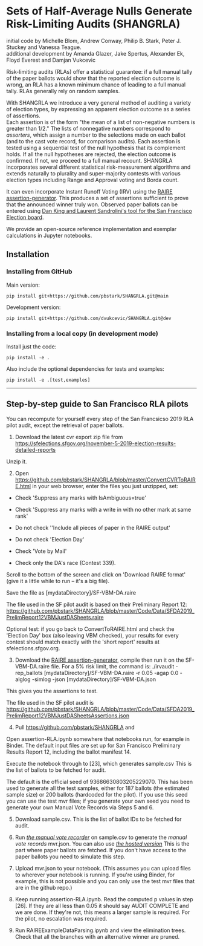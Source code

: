 # Sets of Half-Average Nulls Generate Risk-Limiting Audits (SHANGRLA)

initial code by Michelle Blom, Andrew Conway, Philip B. Stark, Peter J. Stuckey and Vanessa Teague.   
additional development by Amanda Glazer, Jake Spertus, Alexander Ek, Floyd Everest and Damjan Vukcevic

Risk-limiting audits (RLAs) offer a statistical guarantee: if a full manual tally of the paper ballots would show that the reported election outcome is wrong, an RLA has a known minimum chance of leading to a full manual tally.
RLAs generally rely on random samples.

With SHANGRLA we introduce a very general method of auditing a variety of election types, by expressing an apparent election outcome as a series of assertions.  
Each assertion is of the form "the mean of a list of non-negative numbers is
greater than 1/2."
The lists of nonnegative numbers correspond to _assorters_, which assign
a number to the selections made on each ballot (and to the cast vote record, for comparison audits).
Each assertion is tested using a sequential test of the null hypothesis that its complement holds.
If all the null hypotheses are rejected, the election outcome is confirmed. 
If not, we proceed to a full manual recount.
SHANGRLA incorporates several different statistical 
risk-measurement algorithms and extends naturally to plurality and super-majority 
contests with various election types including Range and Approval voting and Borda count.  

It can even incorporate Instant Runoff Voting (IRV) using the 
[RAIRE assertion-generator](https://github.com/michelleblom/audit-irv-cp).  This produces a set of assertions sufficient to prove that the announced winner truly won.  Observed paper ballots can be entered using [Dan King and Laurent Sandrolini's tool for the San Francisco Election board](https://rla.vptech.io/home).

We provide an open-source reference implementation and exemplar calculations in Jupyter notebooks.

## Installation

### Installing from GitHub

Main version:

```
pip install git+https://github.com/pbstark/SHANGRLA.git@main
```

Development version:

```
pip install git+https://github.com/dvukcevic/SHANGRLA.git@dev
```

### Installing from a local copy (in development mode)

Install just the code:

```
pip install -e .
```

Also include the optional dependencies for tests and examples:

```
pip install -e .[test,examples]
```


----------------------------------------------------

## Step-by-step guide to San Francisco RLA pilots

You can recompute for yourself every step of the San Francsicso 2019 RLA pilot audit, except the retrieval of paper ballots.

1. Download the latest cvr export zip file from 
https://sfelections.sfgov.org/november-5-2019-election-results-detailed-reports

Unzip it.

2. Open  https://github.com/pbstark/SHANGRLA/blob/master/ConvertCVRToRAIRE.html
in your web browser, enter the files you just unzipped, set:
- Check 'Suppress any marks with IsAmbiguous=true'
- Check 'Suppress any marks with a write in with no other mark at same rank'
- Do not check ''Include all pieces of paper in the RAIRE output'

- Do not check 'Election Day'
- Check 'Vote by Mail'

- Check only the DA's race (Contest 339).

Scroll to the bottom of the screen and click on 'Download RAIRE format' (give it a little while to run – it's a big file).

Save the file as [mydataDirectory]/SF-VBM-DA.raire

The file used in the SF pilot audit is based on their Preliminary Report 12:  https://github.com/pbstark/SHANGRLA/blob/master/Code/Data/SFDA2019_PrelimReport12VBMJustDASheets.raire

Optional test: if you go back to ConvertToRAIRE.html and check the 'Election Day' box (also leaving VBM checked), your results for every contest should match exactly with the 'short report' results at sfelections.sfgov.org. 

3. Download the [RAIRE assertion-generator](https://github.com/michelleblom/audit-irv-cp), compile then run it on the SF-VBM-DA.raire file.  For a 5% risk limit, the command is:
./irvaudit -rep_ballots [mydataDirectory]/SF-VBM-DA.raire -r 0.05 -agap 0.0 -alglog -simlog -json [mydataDirectory]/SF-VBM-DA.json

This gives you the assertions to test.

The file used in the SF pilot audit is 
https://github.com/pbstark/SHANGRLA/blob/master/Code/Data/SFDA2019_PrelimReport12VBMJustDASheetsAssertions.json

4. Pull https://github.com/pbstark/SHANGRLA and

Open assertion-RLA.ipynb somewhere that notebooks run, for example in Binder.
The default input files are set up for San Francisco Preliminary Results Report 12, including the ballot manifest 14.

Execute the notebook through to [23], which generates sample.csv
This is the list of ballots to be fetched for audit.

The default is the official seed of 93686630803205229070.  This has been used to generate all the test samples, either for 187 ballots (the estimated sample size) or 200 ballots (hardcoded for the pilot).  If you use this seed you can use the test mvr files; if you generate your own seed you need to generate your own Manual Vote Records via Steps 5 and 6.

5.  Download sample.csv.  This is
the list of ballot IDs to be fetched for audit.

6. Run *[the manual vote recorder](https://github.com/dan-king/RLA-MVR)* on sample.csv to generate the *manual vote records* mvr.json.  You can also use *[the hosted version](https://rla.vptech.io)*
This is the part where paper ballots are fetched.  If you don't have access to the paper ballots you need to simulate this step.

7. Upload mvr.json to your notebook.  (This assumes you can upload files to wherever your notebook is running.  If you're using Binder, for example, this is not possible and you can only use the test mvr files that are in the github repo.)

8.  Keep running assertion-RLA.ipynb.  Read the computed p values in step [26].  If they are all less than 0.05 it should say AUDIT COMPLETE and we are done.  If they're not, this means a larger sample is required. For the pilot, no escalation was required.

9.  Run RAIREExampleDataParsing.ipynb and view the elimination trees.  Check that all the branches with an alternative winner are pruned.
